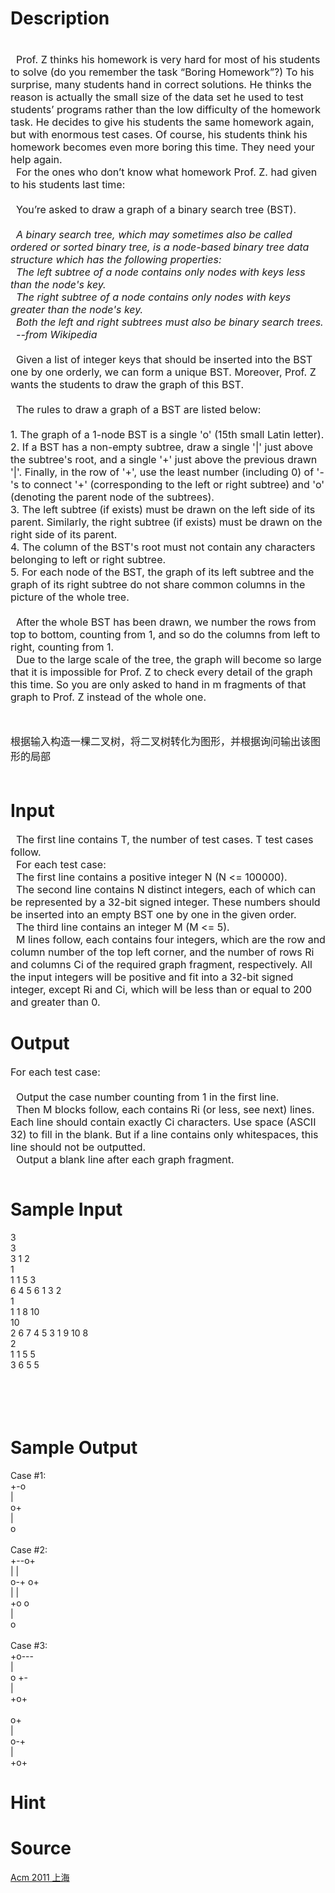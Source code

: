 
# Description

<div class="content"><p><span style="font-size: medium"><br/>
  Prof. Z thinks his homework is very hard for most of his students to solve (do you remember the task “Boring Homework”?) To his surprise, many students hand in correct solutions. He thinks the reason is actually the small size of the data set he used to test students’ programs rather than the low difficulty of the homework task. He decides to give his students the same homework again, but with enormous test cases. Of course, his students think his homework becomes even more boring this time. They need your help again.<br/>
  For the ones who don’t know what homework Prof. Z. had given to his students last time:<br/>
  <br/>
  You’re asked to draw a graph of a binary search tree (BST). <br/>
<i><br/>
  A binary search tree, which may sometimes also be called ordered or sorted binary tree, is a node-based binary tree data structure which has the following properties:<br/>
  The left subtree of a node contains only nodes with keys less than the node&#39;s key.<br/>
  The right subtree of a node contains only nodes with keys greater than the node&#39;s key.<br/>
  Both the left and right subtrees must also be binary search trees.<br/>
  --from Wikipedia<br/>
</i><br/>
  Given a list of integer keys that should be inserted into the BST one by one orderly, we can form a unique BST. Moreover, Prof. Z wants the students to draw the graph of this BST.<br/>
  <br/>
  The rules to draw a graph of a BST are listed below:<br/>
  <br/>
1. The graph of a 1-node BST is a single &#39;o&#39; (15th small Latin letter).<br/>
2. If a BST has a non-empty subtree, draw a single &#39;|&#39; just above the subtree&#39;s root, and a single &#39;+&#39; just above the previous drawn &#39;|&#39;. Finally, in the row of &#39;+&#39;, use the least number (including 0) of &#39;-&#39;s to connect &#39;+&#39; (corresponding to the left or right subtree) and &#39;o&#39; (denoting the parent node of the subtrees).<br/>
3. The left subtree (if exists) must be drawn on the left side of its parent. Similarly, the right subtree (if exists) must be drawn on the right side of its parent.<br/>
4. The column of the BST&#39;s root must not contain any characters belonging to left or right subtree.<br/>
5. For each node of the BST, the graph of its left subtree and the graph of its right subtree do not share common columns in the picture of the whole tree.<br/>
<br/>
  After the whole BST has been drawn, we number the rows from top to bottom, counting from 1, and so do the columns from left to right, counting from 1.<br/>
  Due to the large scale of the tree, the graph will become so large that it is impossible for Prof. Z to check every detail of the graph this time. So you are only asked to hand in m fragments of that graph to Prof. Z instead of the whole one.</span></p>
<div class="panel_bottom"><span style="font-size: medium"> </span></div>
<p><span style="font-size: medium">根据输入构造一棵二叉树，将二叉树转化为图形，并根据询问输出该图形的局部<br/>
<br/>
</span></p></div>

# Input

<div class="content"><div class="panel_content"><span style="font-size: medium">  The first line contains T, the number of test cases. T test cases follow.<br/>
  For each test case:<br/>
  The first line contains a positive integer N (N &lt;= 100000).<br/>
  The second line contains N distinct integers, each of which can be represented by a 32-bit signed integer. These numbers should be inserted into an empty BST one by one in the given order.<br/>
  The third line contains an integer M (M &lt;= 5).<br/>
  M lines follow, each contains four integers, which are the row and column number of the top left corner, and the number of rows Ri and columns Ci of the required graph fragment, respectively. All the input integers will be positive and fit into a 32-bit signed integer, except Ri and Ci, which will be less than or equal to 200 and greater than 0.<br/>
</span></div></div>

# Output

<div class="content"><div class="panel_content"><span style="font-size: medium">For each test case:<br/>
<br/>
  Output the case number counting from 1 in the first line.<br/>
  Then M blocks follow, each contains Ri (or less, see next) lines. Each line should contain exactly Ci characters. Use space (ASCII 32) to fill in the blank. But if a line contains only whitespaces, this line should not be outputted.<br/>
  Output a blank line after each graph fragment.<br/>
</span></div>
<div class="panel_content">
<pre></pre>
</div></div>

# Sample Input

<div class="content"><span class="sampledata">3<br/>
3<br/>
3 1 2<br/>
1<br/>
1 1 5 3<br/>
6 4 5 6 1 3 2<br/>
1<br/>
1 1 8 10<br/>
10<br/>
2 6 7 4 5 3 1 9 10 8<br/>
2<br/>
1 1 5 5<br/>
3 6 5 5<br/>
 <br/>
<br/>
 <br/>
<br/>
</span></div>

# Sample Output

<div class="content"><span class="sampledata">Case #1:<br/>
+-o<br/>
|  <br/>
o+ <br/>
 | <br/>
 o <br/>
<br/>
Case #2:<br/>
+--o+     <br/>
|   |     <br/>
o-+ o+    <br/>
  |  |    <br/>
 +o  o    <br/>
 |        <br/>
 o        <br/>
<br/>
Case #3:<br/>
+o---<br/>
|    <br/>
o  +-<br/>
   | <br/>
  +o+<br/>
<br/>
o+   <br/>
 |   <br/>
 o-+ <br/>
   | <br/>
  +o+<br/>
</span></div>

# Hint

<div class="content"><p></p></div>

# Source

<div class="content"><p><a href="problemset.php?search=Acm 2011 上海">Acm 2011 上海</a></p></div>

